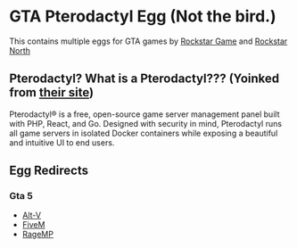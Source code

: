 # GTA Pterodactyl Egg (Not the bird.)
This contains multiple eggs for GTA games by [Rockstar Game](https://www.rockstargames.com) and [Rockstar North](https://www.rockstarnorth.com)

## Pterodactyl? What is a Pterodactyl??? (Yoinked from [their site](https://pterodactyl.io))
Pterodactyl® is a free, open-source game server management panel built with PHP, React, and Go. Designed with security in mind, Pterodactyl runs all game servers in isolated Docker containers while exposing a beautiful and intuitive UI to end users.

## Egg Redirects
### Gta 5
- [Alt-V](https://github.com/ClassicSenior/GTA-Pterodactyl-Egg/tree/main/GTA%205/Alt%20V)
- [FiveM](https://github.com/ClassicSenior/GTA-Pterodactyl-Egg/tree/main/GTA%205/FiveM)
- [RageMP](https://github.com/ClassicSenior/GTA-Pterodactyl-Egg/tree/main/GTA%205/RageMP)
